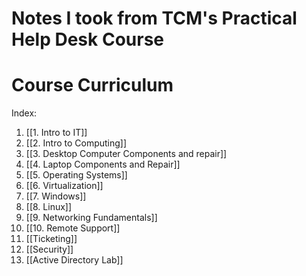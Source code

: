 # Notes I took from TCM's Practical Help Desk Course

# Course Curriculum

Index: 
1. [[1. Intro to IT]]
2. [[2. Intro to Computing]]
3. [[3. Desktop Computer Components and repair]]
4. [[4. Laptop Components and Repair]]
5. [[5. Operating Systems]]
6. [[6. Virtualization]]
7. [[7. Windows]]
8. [[8. Linux]]
9. [[9. Networking Fundamentals]]
10. [[10. Remote Support]]
11. [[Ticketing]]
12. [[Security]]
13. [[Active Directory Lab]]


